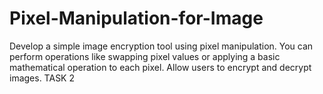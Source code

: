 # Pixel-Manipulation-for-Image
Develop a simple image encryption tool using pixel manipulation. You can perform operations like swapping pixel values or applying a basic mathematical operation to each pixel. Allow users to encrypt and decrypt images.  TASK 2
